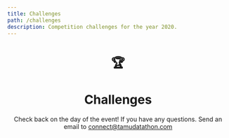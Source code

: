 ```yaml
---
title: Challenges
path: /challenges
description: Competition challenges for the year 2020.
---
```

<center>

# 🏆
# Challenges

Check back on the day of the event!
If you have any questions. Send an email to <a href="mailto:connect@tamudatathon.com">connect@tamudatathon.com</a>
</center>
